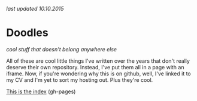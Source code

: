 *last updated 10.10.2015*
# Doodles
_cool stuff that doesn't belong anywhere else_

All of these are cool little things I've written over the years that don't
really deserve their own repository. Instead, I've put them all in a page with
an iframe. Now, if you're wondering why this is on github, well, I've linked it
to my CV and I'm yet to sort my hosting out. Plus they're cool.

[This is the index](http://include4eto.github.io/doodles/) (gh-pages)
